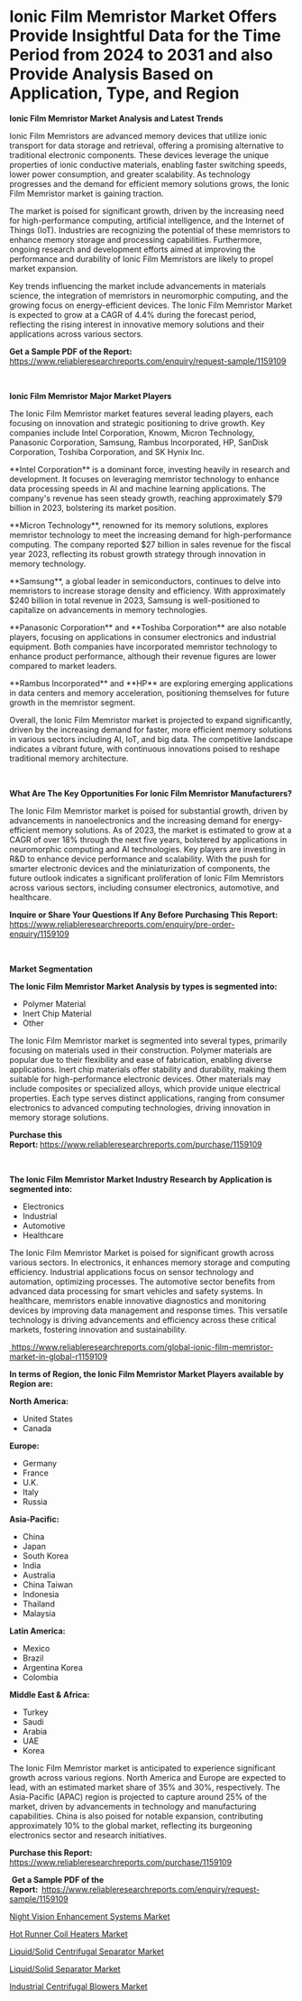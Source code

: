 <p><h1>Ionic Film Memristor Market Offers Provide Insightful Data for the Time Period from 2024 to 2031 and also Provide Analysis Based on Application, Type, and Region</h1></p><p><strong>Ionic Film Memristor Market Analysis and Latest Trends</strong></p>
<p><p>Ionic Film Memristors are advanced memory devices that utilize ionic transport for data storage and retrieval, offering a promising alternative to traditional electronic components. These devices leverage the unique properties of ionic conductive materials, enabling faster switching speeds, lower power consumption, and greater scalability. As technology progresses and the demand for efficient memory solutions grows, the Ionic Film Memristor market is gaining traction.</p><p>The market is poised for significant growth, driven by the increasing need for high-performance computing, artificial intelligence, and the Internet of Things (IoT). Industries are recognizing the potential of these memristors to enhance memory storage and processing capabilities. Furthermore, ongoing research and development efforts aimed at improving the performance and durability of Ionic Film Memristors are likely to propel market expansion.</p><p>Key trends influencing the market include advancements in materials science, the integration of memristors in neuromorphic computing, and the growing focus on energy-efficient devices. The Ionic Film Memristor Market is expected to grow at a CAGR of 4.4% during the forecast period, reflecting the rising interest in innovative memory solutions and their applications across various sectors.</p></p>
<p><strong>Get a Sample PDF of the Report:&nbsp;</strong> <a href="https://www.reliableresearchreports.com/enquiry/request-sample/1159109?utm_campaign=9&utm_medium=2&utm_source=Github&utm_content=ia&utm_term=29102024&utm_id=ionic-film-memristor">https://www.reliableresearchreports.com/enquiry/request-sample/1159109</a></p>
<p>&nbsp;</p>
<p><strong>Ionic Film Memristor Major Market Players</strong></p>
<p><p>The Ionic Film Memristor market features several leading players, each focusing on innovation and strategic positioning to drive growth. Key companies include Intel Corporation, Knowm, Micron Technology, Panasonic Corporation, Samsung, Rambus Incorporated, HP, SanDisk Corporation, Toshiba Corporation, and SK Hynix Inc.</p><p>**Intel Corporation** is a dominant force, investing heavily in research and development. It focuses on leveraging memristor technology to enhance data processing speeds in AI and machine learning applications. The company's revenue has seen steady growth, reaching approximately $79 billion in 2023, bolstering its market position.</p><p>**Micron Technology**, renowned for its memory solutions, explores memristor technology to meet the increasing demand for high-performance computing. The company reported $27 billion in sales revenue for the fiscal year 2023, reflecting its robust growth strategy through innovation in memory technology.</p><p>**Samsung**, a global leader in semiconductors, continues to delve into memristors to increase storage density and efficiency. With approximately $240 billion in total revenue in 2023, Samsung is well-positioned to capitalize on advancements in memory technologies.</p><p>**Panasonic Corporation** and **Toshiba Corporation** are also notable players, focusing on applications in consumer electronics and industrial equipment. Both companies have incorporated memristor technology to enhance product performance, although their revenue figures are lower compared to market leaders.</p><p>**Rambus Incorporated** and **HP** are exploring emerging applications in data centers and memory acceleration, positioning themselves for future growth in the memristor segment.</p><p>Overall, the Ionic Film Memristor market is projected to expand significantly, driven by the increasing demand for faster, more efficient memory solutions in various sectors including AI, IoT, and big data. The competitive landscape indicates a vibrant future, with continuous innovations poised to reshape traditional memory architecture.</p></p>
<p>&nbsp;</p>
<p><strong>What Are The Key Opportunities For Ionic Film Memristor Manufacturers?</strong></p>
<p><p>The Ionic Film Memristor market is poised for substantial growth, driven by advancements in nanoelectronics and the increasing demand for energy-efficient memory solutions. As of 2023, the market is estimated to grow at a CAGR of over 18% through the next five years, bolstered by applications in neuromorphic computing and AI technologies. Key players are investing in R&D to enhance device performance and scalability. With the push for smarter electronic devices and the miniaturization of components, the future outlook indicates a significant proliferation of Ionic Film Memristors across various sectors, including consumer electronics, automotive, and healthcare.</p></p>
<p><strong>Inquire or Share Your Questions If Any Before Purchasing This Report:</strong> <a href="https://www.reliableresearchreports.com/enquiry/pre-order-enquiry/1159109?utm_campaign=9&utm_medium=2&utm_source=Github&utm_content=ia&utm_term=29102024&utm_id=ionic-film-memristor">https://www.reliableresearchreports.com/enquiry/pre-order-enquiry/1159109</a></p>
<p>&nbsp;</p>
<p><strong>Market Segmentation</strong></p>
<p><strong>The Ionic Film Memristor Market Analysis by types is segmented into:</strong></p>
<p><ul><li>Polymer Material</li><li>Inert Chip Material</li><li>Other</li></ul></p>
<p><p>The Ionic Film Memristor market is segmented into several types, primarily focusing on materials used in their construction. Polymer materials are popular due to their flexibility and ease of fabrication, enabling diverse applications. Inert chip materials offer stability and durability, making them suitable for high-performance electronic devices. Other materials may include composites or specialized alloys, which provide unique electrical properties. Each type serves distinct applications, ranging from consumer electronics to advanced computing technologies, driving innovation in memory storage solutions.</p></p>
<p><strong>Purchase this Report:&nbsp;</strong><a href="https://www.reliableresearchreports.com/purchase/1159109?utm_campaign=9&utm_medium=2&utm_source=Github&utm_content=ia&utm_term=29102024&utm_id=ionic-film-memristor">https://www.reliableresearchreports.com/purchase/1159109</a></p>
<p>&nbsp;</p>
<p><strong>The Ionic Film Memristor Market Industry Research by Application is segmented into:</strong></p>
<p><ul><li>Electronics</li><li>Industrial</li><li>Automotive</li><li>Healthcare</li></ul></p>
<p><p>The Ionic Film Memristor Market is poised for significant growth across various sectors. In electronics, it enhances memory storage and computing efficiency. Industrial applications focus on sensor technology and automation, optimizing processes. The automotive sector benefits from advanced data processing for smart vehicles and safety systems. In healthcare, memristors enable innovative diagnostics and monitoring devices by improving data management and response times. This versatile technology is driving advancements and efficiency across these critical markets, fostering innovation and sustainability.</p></p>
<p><a href="https://www.reliableresearchreports.com/global-ionic-film-memristor-market-in-global-r1159109?utm_campaign=9&utm_medium=2&utm_source=Github&utm_content=ia&utm_term=29102024&utm_id=ionic-film-memristor">&nbsp;https://www.reliableresearchreports.com/global-ionic-film-memristor-market-in-global-r1159109</a></p>
<p><strong>In terms of Region, the Ionic Film Memristor Market Players available by Region are:</strong></p>
<p>
    <p> <strong> North America: </strong>
        <ul>
            <li>United States</li>
            <li>Canada</li>
        </ul>
        </p> 
    <p> <strong> Europe: </strong>
        <ul>
            <li>Germany</li>
            <li>France</li>
            <li>U.K.</li>
            <li>Italy</li>
            <li>Russia</li>
        </ul>
        </p> 
    <p> <strong> Asia-Pacific: </strong>
        <ul>
            <li>China</li>
            <li>Japan</li>
            <li>South Korea</li>
            <li>India</li>
            <li>Australia</li>
            <li>China Taiwan</li>
            <li>Indonesia</li>
            <li>Thailand</li>
            <li>Malaysia</li>
        </ul>
        </p> 
    <p> <strong> Latin America: </strong>
        <ul>
            <li>Mexico</li>
            <li>Brazil</li>
            <li>Argentina Korea</li>
            <li>Colombia</li>
        </ul>
        </p> 
    <p> <strong> Middle East & Africa: </strong>
        <ul>
            <li>Turkey</li>
            <li>Saudi</li>
            <li>Arabia</li>
            <li>UAE</li>
            <li>Korea</li>
        </ul>
    </p>
    </p>
<p><p>The Ionic Film Memristor market is anticipated to experience significant growth across various regions. North America and Europe are expected to lead, with an estimated market share of 35% and 30%, respectively. The Asia-Pacific (APAC) region is projected to capture around 25% of the market, driven by advancements in technology and manufacturing capabilities. China is also poised for notable expansion, contributing approximately 10% to the global market, reflecting its burgeoning electronics sector and research initiatives.</p></p>
<p><strong>Purchase this Report: </strong><a href="https://www.reliableresearchreports.com/purchase/1159109?utm_campaign=9&utm_medium=2&utm_source=Github&utm_content=ia&utm_term=29102024&utm_id=ionic-film-memristor">https://www.reliableresearchreports.com/purchase/1159109</a></p>
<p>&nbsp;<strong>Get a Sample PDF of the Report:&nbsp;&nbsp;</strong><a href="https://www.reliableresearchreports.com/enquiry/request-sample/1159109?utm_campaign=9&utm_medium=2&utm_source=Github&utm_content=ia&utm_term=29102024&utm_id=ionic-film-memristor">https://www.reliableresearchreports.com/enquiry/request-sample/1159109</a></p>
<p><strong></strong></p>
<p><p><a href="https://github.com/Annahawkins697/Market-Research-Report-List-1/blob/main/night-vision-enhancement-systems-market.md?utm_campaign=9&utm_medium=2&utm_source=Github&utm_content=ia&utm_term=29102024&utm_id=ionic-film-memristor">Night Vision Enhancement Systems Market</a></p><p><a href="https://www.linkedin.com/pulse/global-hot-runner-coil-heaters-market-size-trends-analysis-nv6hc?utm_campaign=9&utm_medium=2&utm_source=Github&utm_content=ia&utm_term=29102024&utm_id=ionic-film-memristor">Hot Runner Coil Heaters Market</a></p><p><a href="https://issuu.com/reportprime-2/docs/liquidsolid-centrifugal-separator-m_4d94eb763d33dd?utm_campaign=9&utm_medium=2&utm_source=Github&utm_content=ia&utm_term=29102024&utm_id=ionic-film-memristor">Liquid/Solid Centrifugal Separator Market</a></p><p><a href="https://issuu.com/reportprime-2/docs/liquidsolid-separator-market-size-2_9d160d83b367cd?utm_campaign=9&utm_medium=2&utm_source=Github&utm_content=ia&utm_term=29102024&utm_id=ionic-film-memristor">Liquid/Solid Separator Market</a></p><p><a href="https://www.linkedin.com/pulse/industrial-centrifugal-blowers-market-overview-global-trends-whjcf?utm_campaign=9&utm_medium=2&utm_source=Github&utm_content=ia&utm_term=29102024&utm_id=ionic-film-memristor">Industrial Centrifugal Blowers Market</a></p></p>